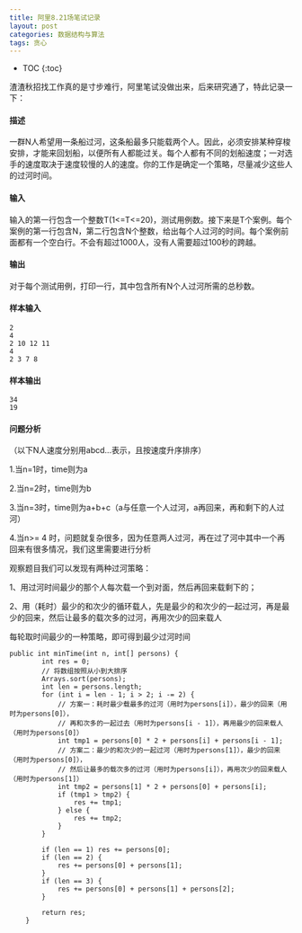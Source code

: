 ```yaml
---
title: 阿里8.21场笔试记录
layout: post
categories: 数据结构与算法
tags: 贪心
---
```

* TOC
{:toc}  

渣渣秋招找工作真的是寸步难行，阿里笔试没做出来，后来研究通了，特此记录一下： 

#### 描述 
一群N人希望用一条船过河，这条船最多只能载两个人。因此，必须安排某种穿梭安排，才能来回划船，以便所有人都能过关。每个人都有不同的划船速度；一对选手的速度取决于速度较慢的人的速度。你的工作是确定一个策略，尽量减少这些人的过河时间。 

<!-- more -->
#### 输入 

输入的第一行包含一个整数T(1<=T<=20)，测试用例数。接下来是T个案例。每个案例的第一行包含N，第二行包含N个整数，给出每个人过河的时间。每个案例前面都有一个空白行。不会有超过1000人，没有人需要超过100秒的跨越。

#### 输出 
对于每个测试用例，打印一行，其中包含所有N个人过河所需的总秒数。 

#### 样本输入 
```
2
4
2 10 12 11
4
2 3 7 8
```

#### 样本输出 
```
34
19
```

#### 问题分析

（以下N人速度分别用abcd…表示，且按速度升序排序） 

1.当n=1时，time则为a 

2.当n=2时，time则为b 

3.当n=3时，time则为a+b+c（a与任意一个人过河，a再回来，再和剩下的人过河） 

4.当n>= 4 时，问题就复杂很多，因为任意两人过河，再在过了河中其中一个再回来有很多情况，我们这里需要进行分析 


观察题目我们可以发现有两种过河策略： 

1、用过河时间最少的那个人每次载一个到对面，然后再回来载剩下的； 

2、用（耗时）最少的和次少的循环载人，先是最少的和次少的一起过河，再是最少的回来，然后让最多的载次多的过河，再用次少的回来载人 


每轮取时间最少的一种策略，即可得到最少过河时间

```
public int minTime(int n, int[] persons) {
        int res = 0;
        // 将数组按照从小到大排序
        Arrays.sort(persons);
        int len = persons.length;
        for (int i = len - 1; i > 2; i -= 2) {
            // 方案一：耗时最少载最多的过河（用时为persons[i]），最少的回来（用时为persons[0]），
            // 再和次多的一起过去（用时为persons[i - 1]），再用最少的回来载人（用时为persons[0]）
            int tmp1 = persons[0] * 2 + persons[i] + persons[i - 1];
            // 方案二：最少的和次少的一起过河（用时为persons[1]），最少的回来（用时为persons[0]），
            // 然后让最多的载次多的过河（用时为persons[i]），再用次少的回来载人（用时为persons[1]）
            int tmp2 = persons[1] * 2 + persons[0] + persons[i];
            if (tmp1 > tmp2) {
                res += tmp1;
            } else {
                res += tmp2;
            }
        }

        if (len == 1) res += persons[0];
        if (len == 2) {
            res += persons[0] + persons[1];
        }
        if (len == 3) {
            res += persons[0] + persons[1] + persons[2];
        }

        return res;
    }
```